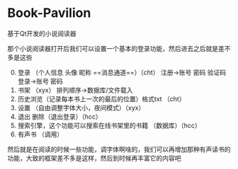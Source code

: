 # Book-Pavilion
基于Qt开发的小说阅读器

那个小说阅读器打开后我们可以设置一个基本的登录功能，然后进去之后就是差不多是这些

0. 登录 （个人信息 头像 昵称  ==消息通道==）（cht）
   注册->账号 密码 验证码
   登录->账号 密码 
1. 书架 （xyx）
   排列顺序->数据库/文件载入
2. 历史浏览（记录每本书上一次的最后的位置）格式txt （cht）
3. 设置 （自由调整字体大小，夜间模式）（xyx）
4. 退出 删除（退出登录）（hcc）
5. 搜索引擎，这个功能可以搜索在线书架里的书籍 （数据库）（hcc）
6. 有声书 （调用）

然后就是在阅读的时候一些功能，调字体啊啥的，我们可以再增加那种有声读书的功能，大致的框架差不多是这样，然后到时候再丰富它的内容吧